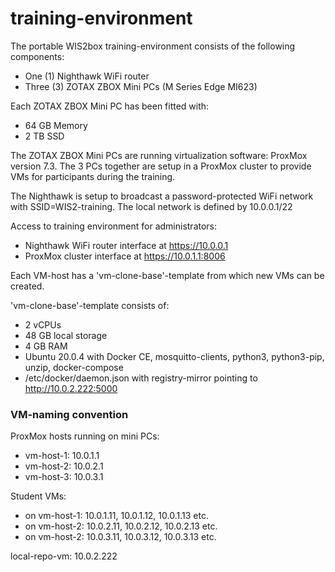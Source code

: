 # training-environment

The portable WIS2box training-environment consists of the following components:
- One (1) Nighthawk WiFi router
- Three (3) ZOTAX ZBOX Mini PCs (M Series Edge MI623)

Each ZOTAX ZBOX Mini PC has been fitted with:
- 64 GB Memory
- 2 TB SSD

The ZOTAX ZBOX Mini PCs are running virtualization software: ProxMox version 7.3.
The 3 PCs together are setup in a ProxMox cluster to provide VMs for participants during the training.

The Nighthawk is setup to broadcast a password-protected WiFi network with SSID=WIS2-training. 
The local network is defined by 10.0.0.1/22

Access to training environment for administrators:
- Nighthawk WiFi router interface at https://10.0.0.1
- ProxMox cluster interface at https://10.0.1.1:8006

Each VM-host has a 'vm-clone-base'-template from which new VMs can be created.

'vm-clone-base'-template consists of:
- 2 vCPUs
- 48 GB local storage
- 4 GB RAM
- Ubuntu 20.0.4 with Docker CE, mosquitto-clients, python3, python3-pip, unzip, docker-compose 
- /etc/docker/daemon.json with registry-mirror pointing to http://10.0.2.222:5000

### VM-naming convention

ProxMox hosts running on mini PCs:
- vm-host-1: 10.0.1.1
- vm-host-2: 10.0.2.1
- vm-host-3: 10.0.3.1

Student VMs:
- on vm-host-1: 10.0.1.11, 10.0.1.12, 10.0.1.13 etc.
- on vm-host-2: 10.0.2.11, 10.0.2.12, 10.0.2.13 etc.
- on vm-host-2: 10.0.3.11, 10.0.3.12, 10.0.3.13 etc.

local-repo-vm: 10.0.2.222